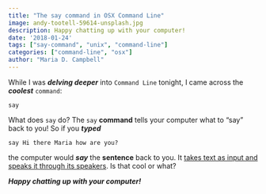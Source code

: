 ```yaml
---
title: "The say command in OSX Command Line"
image: andy-tootell-59614-unsplash.jpg
description: Happy chatting up with your computer!
date: '2018-01-24'
tags: ["say-command", "unix", "command-line"]
categories: ["command-line", "osx"]
author: "Maria D. Campbell"
---
```


While I was ***delving deeper*** into `Command Line` tonight, I came across the ***coolest*** `command`:

```shell
say
```

What does `say` do? The `say` **command** tells your computer what to “say” back to you! So if you ***typed***

```shell
say Hi there Maria how are you?
```

the computer would ***say*** the **sentence** back to you. It [takes text as input and speaks it through its speakers](https://superuser.com/questions/223913/os-x-say-command-for-windows). Is that cool or what?

***Happy chatting up with your computer!***

